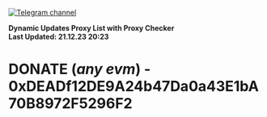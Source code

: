 [![Telegram channel](https://img.shields.io/endpoint?url=https://runkit.io/damiankrawczyk/telegram-badge/branches/master?url=https://t.me/n4z4v0d)](https://t.me/n4z4v0d) 

**Dynamic Updates Proxy List with Proxy Checker**  
**Last Updated: 21.12.23 20:23**

# DONATE (_any evm_) - 0xDEADf12DE9A24b47Da0a43E1bA70B8972F5296F2
